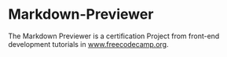 # Markdown-Previewer
The Markdown Previewer is a certification Project from front-end development tutorials in www.freecodecamp.org.
